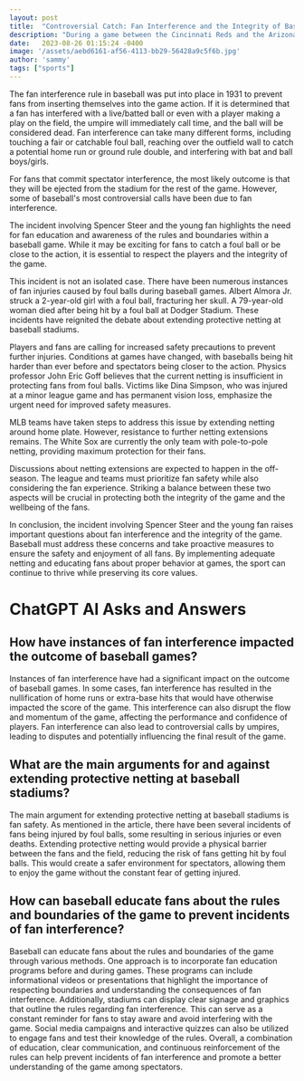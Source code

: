 ```yaml
---
layout: post
title:  "Controversial Catch: Fan Interference and the Integrity of Baseball"
description: "During a game between the Cincinnati Reds and the Arizona Diamondbacks, Spencer Steer made an incredible catch at the wall in left field. However, a young fan reached into his glove and stole the ball, leading to controversy and a video review. This incident sparked a larger discussion about fan interference and its impact on the integrity of the game."
date:   2023-08-26 01:15:24 -0400
image: '/assets/aebd6161-af56-4113-bb29-56428a9c5f6b.jpg'
author: 'sammy'
tags: ["sports"]
---
```


The fan interference rule in baseball was put into place in 1931 to prevent fans from inserting themselves into the game action. If it is determined that a fan has interfered with a live/batted ball or even with a player making a play on the field, the umpire will immediately call time, and the ball will be considered dead. Fan interference can take many different forms, including touching a fair or catchable foul ball, reaching over the outfield wall to catch a potential home run or ground rule double, and interfering with bat and ball boys/girls.

For fans that commit spectator interference, the most likely outcome is that they will be ejected from the stadium for the rest of the game. However, some of baseball's most controversial calls have been due to fan interference.

The incident involving Spencer Steer and the young fan highlights the need for fan education and awareness of the rules and boundaries within a baseball game. While it may be exciting for fans to catch a foul ball or be close to the action, it is essential to respect the players and the integrity of the game.

This incident is not an isolated case. There have been numerous instances of fan injuries caused by foul balls during baseball games. Albert Almora Jr. struck a 2-year-old girl with a foul ball, fracturing her skull. A 79-year-old woman died after being hit by a foul ball at Dodger Stadium. These incidents have reignited the debate about extending protective netting at baseball stadiums.

Players and fans are calling for increased safety precautions to prevent further injuries. Conditions at games have changed, with baseballs being hit harder than ever before and spectators being closer to the action. Physics professor John Eric Goff believes that the current netting is insufficient in protecting fans from foul balls. Victims like Dina Simpson, who was injured at a minor league game and has permanent vision loss, emphasize the urgent need for improved safety measures.

MLB teams have taken steps to address this issue by extending netting around home plate. However, resistance to further netting extensions remains. The White Sox are currently the only team with pole-to-pole netting, providing maximum protection for their fans.

Discussions about netting extensions are expected to happen in the off-season. The league and teams must prioritize fan safety while also considering the fan experience. Striking a balance between these two aspects will be crucial in protecting both the integrity of the game and the wellbeing of the fans.

In conclusion, the incident involving Spencer Steer and the young fan raises important questions about fan interference and the integrity of the game. Baseball must address these concerns and take proactive measures to ensure the safety and enjoyment of all fans. By implementing adequate netting and educating fans about proper behavior at games, the sport can continue to thrive while preserving its core values.


# ChatGPT AI Asks and Answers
## How have instances of fan interference impacted the outcome of baseball games?
Instances of fan interference have had a significant impact on the outcome of baseball games. In some cases, fan interference has resulted in the nullification of home runs or extra-base hits that would have otherwise impacted the score of the game. This interference can also disrupt the flow and momentum of the game, affecting the performance and confidence of players. Fan interference can also lead to controversial calls by umpires, leading to disputes and potentially influencing the final result of the game.

## What are the main arguments for and against extending protective netting at baseball stadiums?
The main argument for extending protective netting at baseball stadiums is fan safety. As mentioned in the article, there have been several incidents of fans being injured by foul balls, some resulting in serious injuries or even deaths. Extending protective netting would provide a physical barrier between the fans and the field, reducing the risk of fans getting hit by foul balls. This would create a safer environment for spectators, allowing them to enjoy the game without the constant fear of getting injured.

## How can baseball educate fans about the rules and boundaries of the game to prevent incidents of fan interference?
Baseball can educate fans about the rules and boundaries of the game through various methods. One approach is to incorporate fan education programs before and during games. These programs can include informational videos or presentations that highlight the importance of respecting boundaries and understanding the consequences of fan interference. Additionally, stadiums can display clear signage and graphics that outline the rules regarding fan interference. This can serve as a constant reminder for fans to stay aware and avoid interfering with the game. Social media campaigns and interactive quizzes can also be utilized to engage fans and test their knowledge of the rules. Overall, a combination of education, clear communication, and continuous reinforcement of the rules can help prevent incidents of fan interference and promote a better understanding of the game among spectators.

